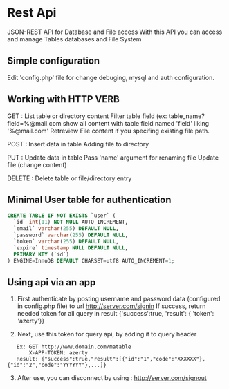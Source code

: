 Rest Api
========

JSON-REST API for Database and File access
With this API you can access and manage Tables databases and File System


Simple configuration
--------------------

Edit 'config.php' file for change debuging, mysql and auth configuration.


Working with HTTP VERB
----------------------

GET : List table or directory content
      Filter table field (ex: table_name?field=%@mail.com show all content with table field named 'field' liking '%@mail.com'
      Retreview File content if you specifing existing file path.

POST : Insert data in table
       Adding file to directory

PUT : Update data in table
      Pass 'name' argument for renaming file
      Update file (change content)

DELETE : Delete table or file/directory entry


Minimal User table for authentication
-------------------------------------
``` SQL
CREATE TABLE IF NOT EXISTS `user` (
  `id` int(11) NOT NULL AUTO_INCREMENT,
  `email` varchar(255) DEFAULT NULL,
  `password` varchar(255) DEFAULT NULL,
  `token` varchar(255) DEFAULT NULL,
  `expire` timestamp NULL DEFAULT NULL,
  PRIMARY KEY (`id`)
) ENGINE=InnoDB DEFAULT CHARSET=utf8 AUTO_INCREMENT=1;
```

Using api via an app
--------------------

1) First authenticate by posting username and password data (configured in config.php file) to url http://server.com/signin
   If success, return needed token for all query in result {'success':true, 'result': { 'token': 'azerty'}}

2) Next, use this token for query api, by adding it to query header
```
   Ex: GET http://www.domain.com/matable
       X-APP-TOKEN: azerty
   Result: {"success":true,"result":[{"id":"1","code":"XXXXXX"},{"id":"2","code":"YYYYYY"},...]}
```

3) After use, you can disconnect by using : http://server.com/signout
